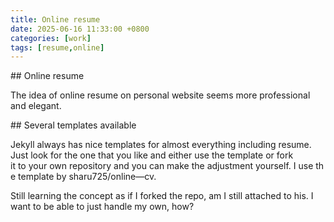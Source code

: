 ```yaml
---
title: Online resume
date: 2025-06-16 11:33:00 +0800
categories: [work]
tags: [resume,online]
---
```


## Online resume

The idea of online resume on personal website seems more professional and elegant.

## Several templates available 

Jekyll always has nice templates for almost everything including resume. Just look for the one that you like and either use the template or fork it to your own repository and you can make the adjustment yourself. I use the template by sharu725/online—cv.

Still learning the concept as if I forked the repo, am I still attached to his. I want to be able to just handle my own, how?